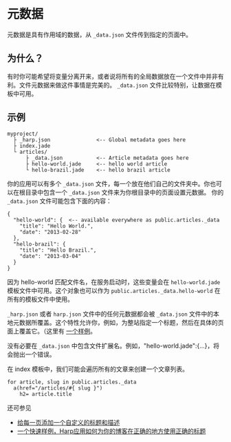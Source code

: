 # 元数据

元数据是具有作用域的数据，从 `_data.json` 文件传到指定的页面中。

## 为什么？

有时你可能希望将变量分离开来，或者说将所有的全局数据放在一个文件中并非有利。文件元数据来做这件事情是完美的。
`_data.json` 文件比较特别，让数据在模板中可用。

## 示例

``` 
myproject/
  ├ _harp.json               <-- Global metadata goes here
  ├ index.jade
  └ articles/
      ├ _data.json           <-- Article metadata goes here
      ├ hello-world.jade     <-- hello world article
      └ hello-brazil.jade    <-- hello brazil article
```

你的应用可以有多个 `_data.json` 文件，每一个放在他们自己的文件夹中。你也可以在根目录中包含一个 `_data.json` 文件来为你根目录中的页面设置元数据。
你的 `_data.json` 文件可能包含下面的内容：

``` 
{
  "hello-world": {  <-- available everywhere as public.articles._data
    "title": "Hello World.",
    "date": "2013-02-28"
  },
  "hello-brazil": {
    "title": "Hello Brazil.",
    "date": "2013-03-04"
  }
}
```

因为 hello-world 匹配文件名，在服务启动时，这些变量会在 `hello-world.jade` 模板文件中可用。这个对象也可以作为 `public.articles._data.hello-world` 在所有的模板文件中使用。

`_harp.json` 或者 `harp.json` 文件中的任何元数据都会被 `_data.json` 文件中的本地元数据所覆盖。这个特性允许你，例如，为整站指定一个标题，然后在具体的页面上覆盖它。（这里有 [一个样例](http://harpjs.com/recipes/custom-title-description)。

没有必要在 `_data.json` 中包含文件扩展名。例如，"hello-world.jade":{...}，将会抛出一个错误。

在 index 模板中，我们可能会遍历所有的文章来创建一个文章列表。

``` 
for article, slug in public.articles._data
  a(href="/articles/#{ slug }")
    h2= article.title
```

还可参见
- [给每一页添加一个自定义的标题和描述](http://harpjs.com/recipes/custom-title-description)
- [一个快速样例，Harp应用如何为你的博客在正确的地方使用正确的标题](https://gist.github.com/kennethormandy/6834709)
